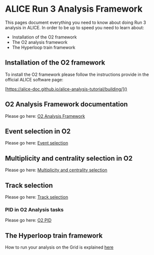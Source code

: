 # ALICE Run 3 Analysis Framework

This pages document everything you need to know about doing Run 3 analysis in ALICE. In order to be up to speed you need to learn about:
* Installation of the O2 framework
* The O2 analysis framework
* The Hyperloop train framework

## Installation of the O2 framework

To install the O2 framework please follow the instructions provide in the official ALICE software page:

[https://alice-doc.github.io/alice-analysis-tutorial/building/]()

## O2 Analysis Framework documentation

Please go here: [O2 Analysis Framework](framework.md)

## Event selection in O2

Please go here: [Event selection](evsel.md)

## Multiplicity and centrality selection in O2

Please go here: [Multiplicity and centrality selection](mult.md)

## Track selection

Please go here: [Track selection](tracksel.md)

### PID in O2 Analysis tasks

Please go here: [O2 PID](pid.md)

## The Hyperloop train framework

How to run your analysis on the Grid is explained [here](hyperloop.md)
